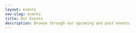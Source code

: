 ```yaml
---
layout: events
nav-slug: events
title: Our Events
description: Browse through our upcoming and past events.
---
```

